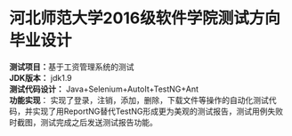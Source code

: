 # 河北师范大学2016级软件学院测试方向毕业设计</br>
<b>测试项目：</b>基于工资管理系统的测试</b> </br>
<b>JDK版本：</b>
jdk1.9 </br>
<b>测试代码设计：</b>
Java+Selenium+AutoIt+TestNG+Ant </br>
<b>功能实现</b>：
实现了登录，注销，添加，删除，下载文件等操作的自动化测试代码，并实现了用ReportNG替代TestNG形成更为美观的测试报告，测试用例失败时截图，测试完成之后发送测试报告功能。 </b>
&ensp;&ensp;&ensp;&ensp;&ensp;&ensp;&ensp;&ensp;&ensp;&ensp;&ensp;&ensp;&ensp;
